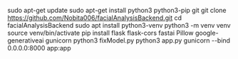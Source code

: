 sudo apt-get update
sudo apt-get install python3 python3-pip git
git clone https://github.com/Nobita006/facialAnalysisBackend.git
cd facialAnalysisBackend
sudo apt install python3-venv
python3 -m venv venv
source venv/bin/activate
pip install flask flask-cors fastai Pillow google-generativeai gunicorn
python3 fixModel.py 
python3 app.py
gunicorn --bind 0.0.0.0:8000 app:app
